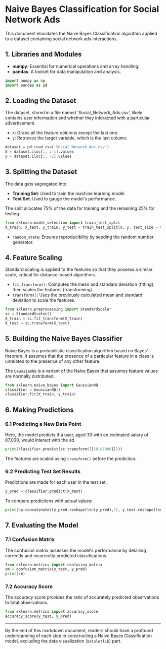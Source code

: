 # **Naive Bayes Classification for Social Network Ads**

This document elucidates the Naive Bayes Classification algorithm applied to a dataset containing social network ads interactions.

## **1. Libraries and Modules**

- **numpy**: Essential for numerical operations and array handling.
- **pandas**: A toolset for data manipulation and analysis.

```python
import numpy as np
import pandas as pd
```

## **2. Loading the Dataset**

The dataset, stored in a file named 'Social_Network_Ads.csv', likely contains user information and whether they interacted with a particular advertisement.

- `X`: Grabs all the feature columns except the last one.
- `y`: Retrieves the target variable, which is the last column.

```python
dataset = pd.read_csv('Social_Network_Ads.csv')
X = dataset.iloc[:, :-1].values
y = dataset.iloc[:, -1].values
```

## **3. Splitting the Dataset**

The data gets segregated into:

- **Training Set**: Used to train the machine learning model.
- **Test Set**: Used to gauge the model's performance.

The split allocates 75% of the data for training and the remaining 25% for testing.

```python
from sklearn.model_selection import train_test_split
X_train, X_test, y_train, y_test = train_test_split(X, y, test_size = 0.25, random_state = 0)
```

- `random_state`: Ensures reproducibility by seeding the random number generator.

## **4. Feature Scaling**

Standard scaling is applied to the features so that they possess a similar scale, critical for distance-based algorithms.

- `fit_transform()`: Computes the mean and standard deviation (fitting), then scales the features (transforming).
- `transform()`: Uses the previously calculated mean and standard deviation to scale the features.

```python
from sklearn.preprocessing import StandardScaler
sc = StandardScaler()
X_train = sc.fit_transform(X_train)
X_test = sc.transform(X_test)
```

## **5. Building the Naive Bayes Classifier**

Naive Bayes is a probabilistic classification algorithm based on Bayes' theorem. It assumes that the presence of a particular feature in a class is unrelated to the presence of any other feature.

The `GaussianNB` is a variant of the Naive Bayes that assumes feature values are normally distributed.

```python
from sklearn.naive_bayes import GaussianNB
classifier = GaussianNB()
classifier.fit(X_train, y_train)
```

## **6. Making Predictions**

### **6.1 Predicting a New Data Point**

Here, the model predicts if a user, aged 30 with an estimated salary of 87,000, would interact with the ad.

```python
print(classifier.predict(sc.transform([[30,87000]])))
```

The features are scaled using `transform()` before the prediction.

### **6.2 Predicting Test Set Results**

Predictions are made for each user in the test set.

```python
y_pred = classifier.predict(X_test)
```

To compare predictions with actual values:

```python
print(np.concatenate((y_pred.reshape(len(y_pred),1), y_test.reshape(len(y_test),1)),1))
```

## **7. Evaluating the Model**

### **7.1 Confusion Matrix**

The confusion matrix assesses the model's performance by detailing correctly and incorrectly predicted classifications.

```python
from sklearn.metrics import confusion_matrix
cm = confusion_matrix(y_test, y_pred)
print(cm)
```

### **7.2 Accuracy Score**

The accuracy score provides the ratio of accurately predicted observations to total observations.

```python
from sklearn.metrics import accuracy_score
accuracy_score(y_test, y_pred)
```

---

By the end of this markdown document, readers should have a profound understanding of each step in constructing a Naive Bayes Classification model, excluding the data visualization (`matplotlib`) part.